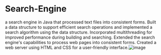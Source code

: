 # Search-Engine
a search engine in Java that processed text files into consistent forms. Built a data structure to support efficient search operations and implemented a search algorithm using the data structure. Incorporated multithreading for improved performance during building and searching. Extended the search engine's capabilities to process web pages into consistent forms. Created a web server using HTML and CSS for a user-friendly interface.![image](https://github.com/nogagottlieb/Search-Engine/assets/90576721/ceadd6a8-c95c-4e69-a866-92ab6d2f35e6)
